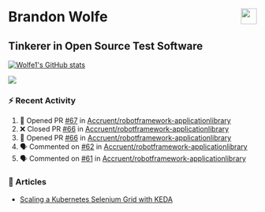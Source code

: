 Brandon Wolfe <a href="https://www.linkedin.com/in/brandon-wolfe1" target="_blank" rel="noreferrer"><img src="https://raw.githubusercontent.com/danielcranney/readme-generator/main/public/icons/socials/linkedin.svg" width="32" height="32" align="right"/></a>
==============================
Tinkerer in Open Source Test Software
-----------------------------

<p align="left"><a href="http://www.github.com/Wolfe1"><img src="https://github-readme-stats.vercel.app/api?username=Wolfe1&show_icons=true&hide=&count_private=true&title_color=0891b2&text_color=ffffff&icon_color=0891b2&bg_color=1c1917&hide_border=true&show_icons=true" alt="Wolfe1's GitHub stats" /></a></p>
<p align="left"><a href="http://www.github.com/Wolfe1"><img src="https://github-readme-streak-stats.herokuapp.com/?user=Wolfe1&stroke=ffffff&background=1c1917&ring=0891b2&fire=0891b2&currStreakNum=ffffff&currStreakLabel=0891b2&sideNums=ffffff&sideLabels=ffffff&dates=ffffff&hide_border=true" /></a></p>

### :zap: Recent Activity
<!--START_SECTION:activity-->
1. 💪 Opened PR [#67](https://github.com/Accruent/robotframework-applicationlibrary/pull/67) in [Accruent/robotframework-applicationlibrary](https://github.com/Accruent/robotframework-applicationlibrary)
2. ❌ Closed PR [#66](https://github.com/Accruent/robotframework-applicationlibrary/pull/66) in [Accruent/robotframework-applicationlibrary](https://github.com/Accruent/robotframework-applicationlibrary)
3. 💪 Opened PR [#66](https://github.com/Accruent/robotframework-applicationlibrary/pull/66) in [Accruent/robotframework-applicationlibrary](https://github.com/Accruent/robotframework-applicationlibrary)
4. 🗣 Commented on [#62](https://github.com/Accruent/robotframework-applicationlibrary/issues/62) in [Accruent/robotframework-applicationlibrary](https://github.com/Accruent/robotframework-applicationlibrary)
5. 🗣 Commented on [#61](https://github.com/Accruent/robotframework-applicationlibrary/issues/61) in [Accruent/robotframework-applicationlibrary](https://github.com/Accruent/robotframework-applicationlibrary)
<!--END_SECTION:activity-->

### :newspaper: Articles
- [Scaling a Kubernetes Selenium Grid with KEDA](https://www.linkedin.com/pulse/scaling-kubernetes-selenium-grid-keda-brandon-wolfe)
